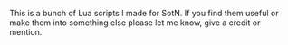 This is a bunch of Lua scripts I made for SotN. If you find them useful or make them into something else please let me know, give a credit or mention.
